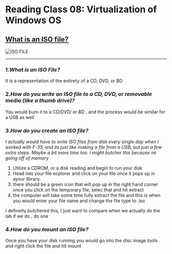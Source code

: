 # **Reading Class 08: Virtualization of Windows OS**


## **[What is an ISO file?](https://www.lifewire.com/iso-file-2625923)**

![ISO FILE](https://th.bing.com/th/id/OIP.rdzJNFTxgnZkHf5o8mQAfgAAAA?pid=ImgDet&rs=1)

----------------------------------------------------------------------------------------------------------------------

### 1.*What is an ISO File?*

It is a representation of the entirety of a CD, DVD, or BD 


### 2.*How do you write an ISO file to a CD, DVD, or removable media (like a thumb drive)?*

You would burn it to a CD/DVD/ or BD , and the process would be similar for a USB as well


### 3.*How do you create an ISO file?*

*I actually would have to write ISO files from disk every single day when I worked with F-35, and its just like making a file from a USB, but just a few extra steps. Maybe a bit more time too. I might butcher this because im going off of memory* 

1. Utilize a CDROM, or a disk reading and begin to run your disk
2.  Head into your file ecplorer and click on your file once it pops up in ayour library.
3.  there should be a green icon that will pop up in the right hand corner once you click on the temporary file, selec that and hit extract
4.  the computer will take some time fully extract the file and this is when you would enter your file name and change the file type to .iso

   I definetly butchered this, I just want to compare when we actually do the lab if we do , do one

### 4.*How do you mount an ISO file?*

Once you have your disk running you would go into the disc image tools and right click the file and hit mount 
